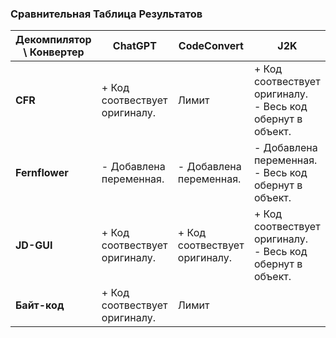 ### Сравнительная Таблица Результатов

| **Декомпилятор \ Конвертер** | **ChatGPT**                   | **CodeConvert**               | **J2K**                                                       |
|------------------------------|-------------------------------|-------------------------------|---------------------------------------------------------------|
| **CFR**                      | + Код соотвествует оригиналу. | Лимит                         | + Код соотвествует оригиналу.<br>- Весь код обернут в объект. |
| **Fernflower**               | - Добавлена переменная.       | - Добавлена переменная.       | - Добавлена переменная.<br>- Весь код обернут в объект.       |
| **JD-GUI**                   | + Код соотвествует оригиналу. | + Код соотвествует оригиналу. | + Код соотвествует оригиналу.<br>- Весь код обернут в объект. |
| **Байт-код**                 | + Код соотвествует оригиналу. | Лимит                         |                                                               |